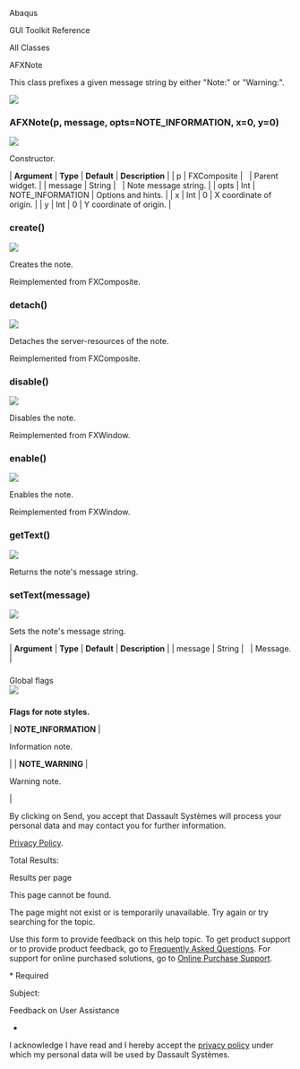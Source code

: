 Abaqus

GUI Toolkit Reference

All Classes

AFXNote

This class prefixes a given message string by either "Note:" or "Warning:".

![](https://help.3ds.com/2023/English/DSSIMULIA_Established/SIMACAERefImages/gui-afxnote.png)

### AFXNote(p, message, opts=NOTE_INFORMATION, x=0, y=0)  
![](https://help.3ds.com/2023/English/DSSIMULIA_Established/IconsReference/butix_top_wline.png)

Constructor.

| **Argument** | **Type** | **Default** | **Description** |
| p | FXComposite |   | Parent widget. |
| message | String |   | Note message string. |
| opts | Int | NOTE_INFORMATION | Options and hints. |
| x | Int | 0 | X coordinate of origin. |
| y | Int | 0 | Y coordinate of origin. |

### create()  
![](https://help.3ds.com/2023/English/DSSIMULIA_Established/IconsReference/butix_top_wline.png)

Creates the note.

Reimplemented from FXComposite.

### detach()  
![](https://help.3ds.com/2023/English/DSSIMULIA_Established/IconsReference/butix_top_wline.png)

Detaches the server-resources of the note.

Reimplemented from FXComposite.

### disable()  
![](https://help.3ds.com/2023/English/DSSIMULIA_Established/IconsReference/butix_top_wline.png)

Disables the note.

Reimplemented from FXWindow.

### enable()  
![](https://help.3ds.com/2023/English/DSSIMULIA_Established/IconsReference/butix_top_wline.png)

Enables the note.

Reimplemented from FXWindow.

### getText()  
![](https://help.3ds.com/2023/English/DSSIMULIA_Established/IconsReference/butix_top_wline.png)

Returns the note's message string.

### setText(message)  
![](https://help.3ds.com/2023/English/DSSIMULIA_Established/IconsReference/butix_top_wline.png)

Sets the note's message string.

| **Argument** | **Type** | **Default** | **Description** |
| message | String |   | Message. |

###   
Global flags  
![](https://help.3ds.com/2023/English/DSSIMULIA_Established/IconsReference/butix_top_wline.png)

### 

**Flags for note styles.**

| **NOTE_INFORMATION** | 

Information note.

 |
| **NOTE_WARNING** | 

Warning note.

 |

By clicking on Send, you accept that Dassault Systèmes will process your personal data and may contact you for further information.

[Privacy Policy](https://www.3ds.com/privacy-policy).

Total Results:

Results per page

This page cannot be found.

The page might not exist or is temporarily unavailable. Try again or try searching for the topic.

Use this form to provide feedback on this help topic. To get product support or to provide product feedback, go to [Frequently Asked Questions](https://3ds.one/PO). For support for online purchased solutions, go to [Online Purchase Support](https://3ds.one/Q8).

\* Required

Subject:

Feedback on User Assistance

*

I acknowledge I have read and I hereby accept the [privacy policy](https://www.3ds.com/privacy-policy) under which my personal data will be used by Dassault Systèmes.